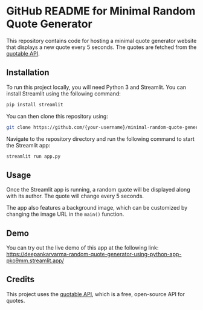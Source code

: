 # GitHub README for Minimal Random Quote Generator

This repository contains code for hosting a minimal quote generator website that displays a new quote every 5 seconds. The quotes are fetched from the [quotable API](https://api.quotable.io/). 

## Installation

To run this project locally, you will need Python 3 and Streamlit. You can install Streamlit using the following command:

```bash
pip install streamlit
```

You can then clone this repository using:

```bash
git clone https://github.com/{your-username}/minimal-random-quote-generator.git
```

Navigate to the repository directory and run the following command to start the Streamlit app:

```bash
streamlit run app.py
```

## Usage

Once the Streamlit app is running, a random quote will be displayed along with its author. The quote will change every 5 seconds. 

The app also features a background image, which can be customized by changing the image URL in the `main()` function.

## Demo

You can try out the live demo of this app at the following link: https://deepankarvarma-random-quote-generator-using-python-app-pko9mm.streamlit.app/

## Credits

This project uses the [quotable API](https://api.quotable.io/), which is a free, open-source API for quotes.
